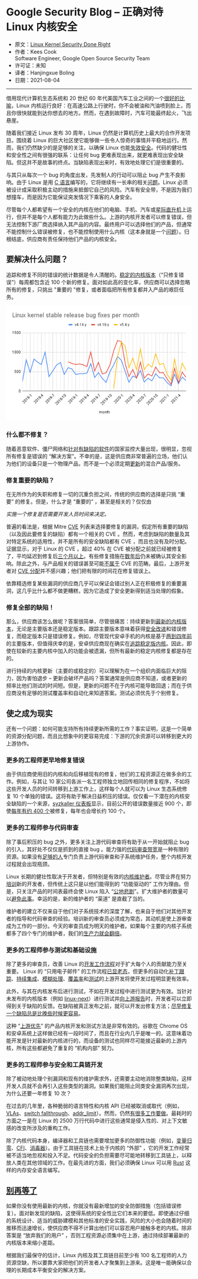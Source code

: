 # Google Security Blog – 正确对待 Linux 内核安全

- 原文：[Linux Kernel Security Done Right](https://security.googleblog.com/2021/08/linux-kernel-security-done-right.html)
- 作者：Kees Cook  
    Software Engineer, Google Open Source Security Team
- 许可证：未知
- 译者：Hanjingxue Boling
- 日期：2021-08-04

----

借用现代计算机生态系统和 20 世纪 60 年代美国汽车工业之间的一个[很好的比喻](http://kernsec.org/files/lss2015/giant-bags-of-mostly-water.pdf)，Linux 内核运行良好：在高速公路上行驶时，你不会被油和汽油喷到脸上，而且你很快就能到达你想去的地方。然而，在遇到故障时，汽车可能最终起火，飞出悬崖。

随着我们接近 Linux 发布 30 周年，Linux 仍然是计算机历史上最大的合作开发项目。围绕着 Linux 的巨大社区使它能够做一些令人惊奇的事情并平稳地运行。然而，我们仍然缺少的是足够的关注，以确保 Linux 也能[失效安全](https://en.wikipedia.org/wiki/Fail-safe)。代码的健壮性和安全性之间有很强的联系：让任何 bug 更难表现出来，就更难表现出安全缺陷。但这并不是故事的终点。当缺陷表现出来时，有效地处理它们是很重要的。

与其只从每次一个 bug 的角度出发，先发制人的行动可以阻止 bug 产生不良影响。由于 Linux 是用 [C 语言](https://outflux.net/slides/2019/lca/danger.pdf)编写的，它将继续有一长串的相关[问题](https://security.googleblog.com/2021/01/data-driven-security-hardening-in.html)。Linux 必须被设计成采取积极主动的措施来抵御它自己的风险。汽车有安全带，不是因为我们想撞车，而是因为它能保证突发情况下乘客的人身安全。

尽管每个人都希望有一个安全的内核在他们的电脑、手机、汽车或[星际直升机](https://docs.github.com/en/github/setting-up-and-managing-your-github-profile/customizing-your-profile/personalizing-your-profile#list-of-qualifying-repositories-for-mars-2020-helicopter-contributor-badge)上运行，但并不是每个人都有能力为此做些什么。上游的内核开发者可以修复错误，但无法控制下游厂商选择纳入其产品的内容。最终用户可以选择他们的产品，但通常不能控制什么错误被修复，也不能控制使用什么内核（这本身就是一个[问题](https://en.wikipedia.org/wiki/Electronics_right_to_repair)）。归根结底，供应商有责任保持他们产品的内核安全。

## 要解决什么问题？

追踪和修复不同的错误的统计数据是令人清醒的。[稳定的内核版本](http://kroah.com/log/blog/2018/02/05/linux-kernel-release-model/)（“只修复错误”）每周都包含近 100 个新的修复。面对如此高的变化率，供应商可以选择忽略所有的修复，只挑出 "重要的 "修复，或者面临把所有修复都并入产品的艰巨任务。

![01](./images/Linux%20kernel%20stable%20release%20bug%20fixes%20per%20month.png)

### 什么都不修复？

随着恶意软件、僵尸网络和[针对有缺陷的软件](https://android-developers.googleblog.com/2017/04/an-investigation-of-chrysaor-malware-on.html)的国家监控大量出现，很明显，忽视所有修复是错误的 “解决方案”。不幸的是，这是供应商非常普遍的立场，他们认为他们的设备只是一个物理产品，而不是一个必须定期[更新](https://datatracker.ietf.org/doc/rfc8996/)的混合产品/服务。

### 修复重要的缺陷？

在无所作为的失职和修复一切的沉重负担之间，传统的供应商的选择是只挑 “重要” 的修复。但是，什么才是 “重要的” ，甚至是相关的？仅仅由

*实施一个修复是否需要开发人员时间来决定。*

普遍的看法是，根据 Mitre [CVE](https://cve.mitre.org/cgi-bin/cvekey.cgi?keyword=%22linux+kernel%22) 列表来选择要修复的漏洞，假定所有重要的缺陷（以及因此要修复的缺陷）都有一个相关的 CVE 。然而，考虑到缺陷的数量及其对特定系统的适用性，并不是所有的安全缺陷都有 CVE ，而且也没有及时分配。证据显示，对于 Linux 的 CVE ，超过 40% 在 CVE 被分配之前就已经被修复了，平均延迟到修复后[三个月以上](https://github.com/gregkh/presentation-cve-is-dead)。有些修复措施在[数年后](https://googleprojectzero.blogspot.com/2019/11/bad-binder-android-in-wild-exploit.html)仍未被确认其安全影响。除此之外，与产品相关的错误甚至可能[不属于](https://cve.mitre.org/cve/cna/rules.html#section_7_assignment_rules) CVE 的范畴。最后，上游开发者对 [CVE 分配](https://www.kernel.org/doc/html/latest/admin-guide/security-bugs.html#cve-assignment)并不感兴趣；他们把有限的时间花在修复错误上。

依靠精选修复某些漏洞的供应商几乎可以保证会错过别人正在积极修复的重要漏洞，这几乎比什么都不做更糟糕，因为它造成了安全更新得到适当处理的假象。

### 修复全部的缺陷！

那么，供应商该怎么做呢？答案很简单，尽管很痛苦：持续更新到[最新的内核版本](https://www.kernel.org/)，无论是主要版本还是稳定版本。跟踪主要版本意味着获得[安全改进](https://outflux.net/blog/?s=%22security+things%22)和错误修复，而稳定版本只是错误修复。例如，尽管现代安卓手机的内核是基于[两到四年前](https://source.android.com/devices/architecture/kernel/android-common#compatibility-matrix)的主要版本，但值得庆幸的是，安卓供应商现在确实在[追踪稳定版内核](https://source.android.com/devices/architecture/kernel/releases)。因此，即使在较新的主要内核中加入的功能会被遗漏，但所有最新的稳定内核修复都是存在的。

进行持续的内核更新（主要的或稳定的）可以理解为在一个组织内面临巨大的阻力，因为害怕退步 – 更新会破坏产品吗？答案通常是供应商不知道，或者更新的频率比他们测试的时间短。但是，更新的问题不在于内核可能导致回退；而在于供应商没有足够的测试覆盖率和自动化来知道答案。测试必须优先于个别修复。

## 使之成为现实

还有一个问题：如何可能支持所有持续更新所需的工作？事实证明，这是一个简单的资源分配问题，而且比想象中的更容易完成：下游的冗余资源可以转移到更大的上游协作。

### 更多的工程师更早地修复错误

由于供应商使用旧的内核和向后移植现有的修复，他们的工程资源正在做多余的工作。例如，与其让 10 家公司各派一名工程师独立地回传相同的修复程序，不如将这些开发人员的时间转移到上游工作上，这样每个人就可以为 Linux 生态系统修复 10 个单独的错误。这将有助于解决日益积压的错误。仅仅看一下潜在的内核安全缺陷的一个来源，[syzkaller 仪表板](https://syzkaller.appspot.com/upstream)显示，目前公开的错误数量接近 900 个，即使[每年有约 400 个](https://git.kernel.org/pub/scm/linux/kernel/git/torvalds/linux.git/log/?qt=grep&q=Reported-by%3A+syzbot%2B)被修复，每年也会增长约 100 个。

### 更多的工程师参与代码审查

除了事后积压的 bug 之外，更多关注上游代码审查将有助于从一开始就阻止 bug 的引入，其好处不仅仅是抓到的直接 bug 。能力强的[代码审查带宽](https://lwn.net/Articles/718411/)是一种有限的资源。如果没有[足够的人](https://kernel-recipes.org/en/2016/talks/maintainers-dont-scale/)专门负责上游代码审查和子系统维护任务，整个内核开发过程就会出现瓶颈。

Linux 长期的健壮性取决于开发者，但特别是有效的[内核维护者](https://www.linuxfoundation.org/blog/role-of-a-linux-kernel-maintainer/)。尽管业界在努力[培训](https://training.linuxfoundation.org/linux-kernel-development/)新的开发者，但传统上这只是以他们能得到的 “功能驱动的” 工作为理由。但是，只关注产品的时间表最终会使 Linux 陷入 “[公地悲剧](https://en.wikipedia.org/wiki/Tragedy_of_the_commons)”。扩大维护者的数量可以[避免此事](https://techdebtpolicy.com/tragedy-of-the-commons/)。幸运的是，新的维护者的 “渠道” 是直截了当的。

维护者的建立不仅来自于他们对子系统技术的深度了解，也来自于他们对其他开发者的指导和代码审查的经验。培训新的审查员必须成为常态，其动机是使上游审查成为工作的一部分。今天的审查员成为明天的维护者。如果每个主要的内核子系统都多了四个专门的维护者，我们的[生产力就会翻倍](https://par.nsf.gov/servlets/purl/10106647)。

### 更多的工程师参与测试和基础设施

除了更多的审查员，改善 Linux 的[开发工作流程](https://www.kernel.org/doc/html/latest/process/development-process.html)对于扩大每个人的贡献能力至关重要。 Linux 的 “只用电子邮件” 的工作流程[已显老态](https://lwn.net/Articles/803619/)，但更多的自动化[补丁跟踪](https://patchwork.kernel.org/project/netdevbpf/list/)、[持续集成](https://linux.kernelci.org/job/)、[模糊处理](https://github.com/google/syzkaller/issues?q=is%3Aissue+is%3Aopen+label%3A%22syzbot+user+request%22)、[覆盖率](https://github.com/google/syzkaller/issues/533)和[测试](https://www.kernel.org/doc/html/latest/dev-tools/)的上游开发将使开发过程明显更有效率。

此外，与其在内核发布后进行测试，不如在开发过程中进行测试更为有效。当针对未发布的内核版本（例如 [linux-next](https://git.kernel.org/pub/scm/linux/kernel/git/next/linux-next.git)）进行测试并[向上游报告](https://groups.io/g/kernelci/message/1142)时，开发者可以立即得到关于缺陷的反馈。在缺陷被真正发布之前，就可以开发出修复方法；[尽早修复一个缺陷总是比晚些时候更容易](https://www.ministryoftesting.com/dojo/lessons/ten-reasons-why-you-fix-bugs-as-soon-as-you-find-them)。

这种 “[上游优先](https://www.ibrahimatlinux.com/uploads/6/3/9/7/6397792/03.pdf)” 的产品内核开发和测试方法是非常有效的。谷歌在 Chrome OS 和安卓系统上这样做已经有一段时间了，而且在行业内几乎是唯一的。这意味着功能开发是针对最新的内核进行的，而设备的测试也同样尽可能接近最新的上游内核，所有这些都避免了重复的 “机构内部” 努力。

### 更多的工程师参与安全和工具链开发

除了被动地处理个别漏洞和现有的维护需求外，还需要主动地消除整类缺陷，这样开发人员就不会再引入这些类型的漏洞。如果我们能阻止同类安全漏洞再次出现，为什么还要一年修复 10 次？

在过去的几年里，各种脆弱的语言特性和内核 API 已经被取消或取代（例如，[VLAs](https://git.kernel.org/linus/0bb95f80a38f82884693194ea720e9cca5e12ada)、[switch fallthrough](https://git.kernel.org/linus/a035d552a93bb9ef6048733bb9f2a0dc857ff869)、[addr_limit](https://git.kernel.org/linus/3d2403fd10a1dbb359b154af41ffed9f2a7520e8)）。然而，仍然[有很多工作要做](https://github.com/KSPP/linux/issues)。最耗时的方面之一是在 Linux 的 2500 万行代码中进行这些通常是侵入性的、对上下文敏感的改变所涉及的重构工作。

除了内核代码本身，编译器和工具链也需要增加更多的防御性功能（例如，[变量归零](https://git.kernel.org/linus/f0fe00d4972a8cd4b98cc2c29758615e4d51cdfe)、[CFI](https://source.android.com/devices/tech/debug/kcfi)、[消毒器](https://bugzilla.kernel.org/buglist.cgi?bug_status=__open__&component=Sanitizers&list_id=1093987&product=Memory%20Management)）。由于工具链在技术上处于内核的 “外部” ，它的开发工作经常被不适当地忽视和投入不足。代码安全的负担需要尽可能地转移到工具链上，以释放人类在其他领域的工作。在最先进的方面，我们必须确保 Linux 可以用 [Rust](https://lore.kernel.org/lkml/20210704202756.29107-1-ojeda@kernel.org/) 这样的内存安全语言编写。

## [别再等了](https://www.youtube.com/watch?v=sRee26pfVzU#t=11)

如果你没有使用最新的内核，你就没有最新增加的安全防御措施（包括错误修复）。面对新发现的缺陷，这使得系统的安全性比它们本来的要低。即使通过仔细的系统设计、适当的威胁建模和其他标准的安全实践，风险的大小也会随着时间的推移而迅速增长，使供应商不得不计算出他们可以容忍用户接触多老的内核。除非答案是 “放弃我们的用户” ，否则工程资源必须集中在上游，通过持续部署最新的内核版本来缩小差距。

根据我们最保守的估计，Linux 内核及其工具链目前至少有 100 名工程师的人力资源空缺，所以要靠大家把他们的开发者人才聚集到上游来。这是唯一能确保以合理的长期成本平衡安全的解决方案。
